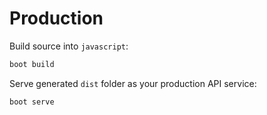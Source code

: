 # Production

Build source into `javascript`:

```bash
boot build
```

Serve generated `dist` folder as your production API service:

```bash
boot serve
```
